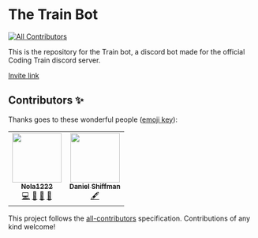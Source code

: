 # The Train Bot
<!-- ALL-CONTRIBUTORS-BADGE:START - Do not remove or modify this section -->
[![All Contributors](https://img.shields.io/badge/all_contributors-2-orange.svg?style=flat-square)](#contributors-)
<!-- ALL-CONTRIBUTORS-BADGE:END -->
This is the repository for the Train bot, a discord bot made for the official Coding Train discord server.

[Invite link](https://discordapp.com/oauth2/authorize?client_id=659770105026052156&scope=bot&permissions=8)

## Contributors ✨

Thanks goes to these wonderful people ([emoji key](https://allcontributors.org/docs/en/emoji-key)):

<!-- ALL-CONTRIBUTORS-LIST:START - Do not remove or modify this section -->
<!-- prettier-ignore-start -->
<!-- markdownlint-disable -->
<table>
  <tr>
    <td align="center"><a href="https://noahvb.nl"><img src="https://avatars1.githubusercontent.com/u/14055571?v=4" width="100px;" alt=""/><br /><sub><b>Nola1222</b></sub></a><br /><a href="https://github.com/CodingTrain/trainbot/commits?author=nobobo1234" title="Code">💻</a> <a href="https://github.com/CodingTrain/trainbot/issues?q=author%3Anobobo1234" title="Bug reports">🐛</a> <a href="#maintenance-nobobo1234" title="Maintenance">🚧</a> <a href="https://github.com/CodingTrain/trainbot/pulls?q=is%3Apr+reviewed-by%3Anobobo1234" title="Reviewed Pull Requests">👀</a></td>
    <td align="center"><a href="http://www.shiffman.net"><img src="https://avatars0.githubusercontent.com/u/191758?v=4" width="100px;" alt=""/><br /><sub><b>Daniel Shiffman</b></sub></a><br /><a href="#content-shiffman" title="Content">🖋</a></td>
  </tr>
</table>

<!-- markdownlint-enable -->
<!-- prettier-ignore-end -->
<!-- ALL-CONTRIBUTORS-LIST:END -->

This project follows the [all-contributors](https://github.com/all-contributors/all-contributors) specification. Contributions of any kind welcome!